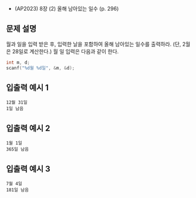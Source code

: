 - (AP2023) 8장 (2) 올해 남아있는 일수 (p. 296)
## 문제 설명
월과 일을 입력 받은 후, 입력한 날을 포함하여 올해 남아있는 일수를 출력하라.
(단, 2월은 28일로 계산한다.)
월 일 입력은 다음과 같이 한다.
```c
int m, d;
scanf("%d월 %d일", &m, &d);
```

## 입출력 예시 1
`12월 31일`  
`1일 남음`

## 입출력 예시 2
`1월 1일`  
`365일 남음`

## 입출력 예시 3
`7월 4일`  
`181일 남음`
